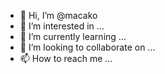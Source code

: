- 👋 Hi, I’m @macako
- 👀 I’m interested in ...
- 🌱 I’m currently learning ...
- 💞️ I’m looking to collaborate on ...
- 📫 How to reach me ...

<!---
macako/macako is a ✨ special ✨ repository because its `README.md` (this file) appears on your GitHub profile.
You can click the Preview link to take a look at your changes.
--->
